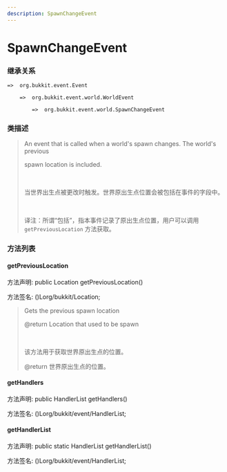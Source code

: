 ```yaml
---
description: SpawnChangeEvent
---
```


# SpawnChangeEvent

### 继承关系

    =>  org.bukkit.event.Event

        =>  org.bukkit.event.world.WorldEvent

            =>  org.bukkit.event.world.SpawnChangeEvent

### 类描述

> An event that is called when a world's spawn changes. The world's previous
> 
> spawn location is included.
> 
> <br>
> 
> 当世界出生点被更改时触发。世界原出生点位置会被包括在事件的字段中。
> 
> <br>
> 
> 译注：所谓“包括”，指本事件记录了原出生点位置，用户可以调用 `getPreviousLocation` 方法获取。

### 方法列表

#### getPreviousLocation

方法声明: public Location getPreviousLocation()

方法签名: ()Lorg/bukkit/Location;

> Gets the previous spawn location
> 
> @return Location that used to be spawn
> 
> <br>
> 
> 该方法用于获取世界原出生点的位置。
> 
> @return 世界原出生点的位置。

#### getHandlers

方法声明: public HandlerList getHandlers()

方法签名: ()Lorg/bukkit/event/HandlerList;

#### getHandlerList

方法声明: public static HandlerList getHandlerList()

方法签名: ()Lorg/bukkit/event/HandlerList;